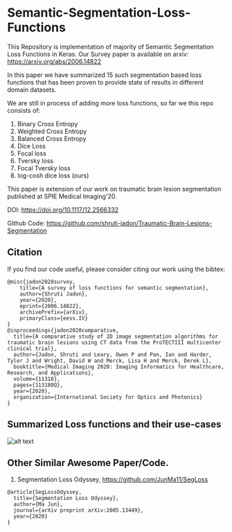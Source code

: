 # Semantic-Segmentation-Loss-Functions
This Repository is implementation of majority of Semantic Segmentation Loss Functions in Keras. Our Survey paper is available on arxiv: https://arxiv.org/abs/2006.14822

In this paper we have summarized 15 such segmentation based loss functions that has been proven to provide state of results in different domain datasets.

We are still in process of adding more loss functions, so far we this repo consists of:
1. Binary Cross Entropy
2. Weighted Cross Entropy
3. Balanced Cross Entropy
4. Dice Loss
5. Focal loss
6. Tversky loss
7. Focal Tversky loss
8. log-cosh dice loss (ours)

This paper is extension of our work on traumatic brain lesion segmentation published at SPIE Medical Imaging'20.

DOI: https://doi.org/10.1117/12.2566332

Github Code: https://github.com/shruti-jadon/Traumatic-Brain-Lesions-Segmentation

## Citation
If you find our code useful, please consider citing our work using the bibtex:
```
@misc{jadon2020survey,
    title={A survey of loss functions for semantic segmentation},
    author={Shruti Jadon},
    year={2020},
    eprint={2006.14822},
    archivePrefix={arXiv},
    primaryClass={eess.IV}
}
@inproceedings{jadon2020comparative,
  title={A comparative study of 2D image segmentation algorithms for traumatic brain lesions using CT data from the ProTECTIII multicenter clinical trial},
  author={Jadon, Shruti and Leary, Owen P and Pan, Ian and Harder, Tyler J and Wright, David W and Merck, Lisa H and Merck, Derek L},
  booktitle={Medical Imaging 2020: Imaging Informatics for Healthcare, Research, and Applications},
  volume={11318},
  pages={113180Q},
  year={2020},
  organization={International Society for Optics and Photonics}
}
```
## Summarized Loss functions and their use-cases
![alt text](https://github.com/shruti-jadon/Semantic-Segmentation-Loss-Functions/blob/master/summary.png)


## Other Similar Awesome Paper/Code. 
1. Segmentation Loss Odyssey, https://github.com/JunMa11/SegLoss
```
@article{SegLossOdyssey,
  title={Segmentation Loss Odyssey},
  author={Ma Jun},
  journal={arXiv preprint arXiv:2005.13449},
  year={2020}
}
```
